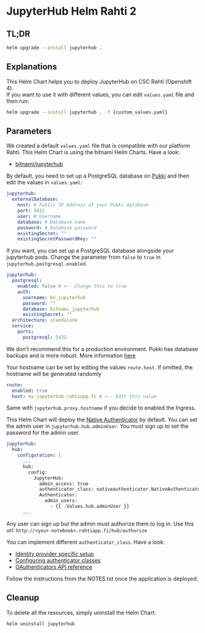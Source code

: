 # JupyterHub Helm Rahti 2
## TL;DR
```sh
helm upgrade --install jupyterhub .
```

## Explanations
This Helm Chart helps you to deploy JupyterHub on CSC Rahti (Openshift 4).  
If you want to use it with different values, you can edit `values.yaml` file and then run:  
```sh
helm upgrade --install jupyterhub . -f {custom_values.yaml}
```

## Parameters
We created a default `values.yaml` file that is compatible with our platform Rahti. This Helm Chart is using the bitnami Helm Charts. Have a look:
- [bitnami/jupyterhub](https://github.com/bitnami/charts/blob/main/bitnami/jupyterhub/)

By default, you need to set up a PostgreSQL database on [Pukki](https://pukki.dbaas.csc.fi) and then edit the values in `values.yaml`:

```yaml
jupyterhub:
  externalDatabase:
    host: # Public IP Address of your Pukki database
    port: 5432
    user: # Username
    database: # Database name
    password: # Database password
    existingSecret: ""
    existingSecretPasswordKey: ""
```

If you want, you can set up a PostgreSQL database alongside your jupyterhub pods. Change the parameter from `false` to `true` in `jupyterhub.postgresql.enabled`.

```yaml
jupyterhub:
  postgresql:
    enabled: false # <-- Change this to true
    auth:
      username: bn_jupyterhub
      password: ""
      database: bitnami_jupyterhub
      existingSecret: ""
  architecture: standalone
  service:
    ports:
      postgresql: 5432
```

We don't recommend this for a production environment. Pukki has database backups and is more robust. More information [here](https://docs.csc.fi/cloud/dbaas/)

Your hostname can be set by editing the values `route.host`. If omitted, the hostname will be generated randomly

```yaml
route:
  enabled: true
  host: my-jupyterhub.rahtiapp.fi # <-- Edit this value
```

Same with `jupyterhub.proxy.hostname` if you decide to enabled the Ingress.

This Helm Chart will deploy the [Native Authenticator](https://github.com/jupyterhub/nativeauthenticator) by default. You can set the admin user in `jupyterhub.hub.adminUser`.
You must sign up to set the password for the admin user.

```yaml
jupyterhub:
  hub:
    configuration: |
      ...
      hub:
        config:
          JupyterHub:
            admin_access: true
            authenticator_class: nativeauthenticator.NativeAuthenticator
            Authenticator:
              admin_users:
                - {{ .Values.hub.adminUser }}
      ...
```

Any user can sign up but the admin must authorize them to log in. Use this url: `http://<your-notebook>.rahtiapp.fi/hub/authorize`

You can implement different `authenticator_class`. Have a look:
- [Identity provider specific setup](https://oauthenticator.readthedocs.io/en/latest/tutorials/provider-specific-setup/index.html)
- [Configuring authenticator classes](https://z2jh.jupyter.org/en/stable/administrator/authentication.html#configuring-authenticator-classes)
- [OAuthenticators API reference](https://oauthenticator.readthedocs.io/en/latest/reference/api/index.html)

Follow the instructions from the NOTES.txt once the application is deployed.

## Cleanup
To delete all the resources, simply uninstall the Helm Chart:

```sh
helm uninstall jupyterhub
```
